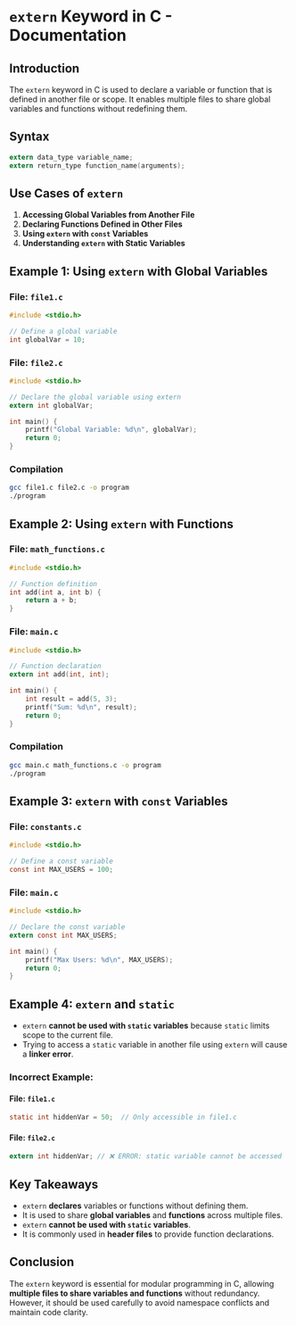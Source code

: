 # `extern` Keyword in C - Documentation

## Introduction
The `extern` keyword in C is used to declare a variable or function that is defined in another file or scope. It enables multiple files to share global variables and functions without redefining them.

## Syntax
```c
extern data_type variable_name;
extern return_type function_name(arguments);
```

## Use Cases of `extern`
1. **Accessing Global Variables from Another File**
2. **Declaring Functions Defined in Other Files**
3. **Using `extern` with `const` Variables**
4. **Understanding `extern` with Static Variables**

## Example 1: Using `extern` with Global Variables
### File: `file1.c`
```c
#include <stdio.h>

// Define a global variable
int globalVar = 10;
```

### File: `file2.c`
```c
#include <stdio.h>

// Declare the global variable using extern
extern int globalVar;

int main() {
    printf("Global Variable: %d\n", globalVar);
    return 0;
}
```

### Compilation
```sh
gcc file1.c file2.c -o program
./program
```

## Example 2: Using `extern` with Functions
### File: `math_functions.c`
```c
#include <stdio.h>

// Function definition
int add(int a, int b) {
    return a + b;
}
```

### File: `main.c`
```c
#include <stdio.h>

// Function declaration
extern int add(int, int);

int main() {
    int result = add(5, 3);
    printf("Sum: %d\n", result);
    return 0;
}
```

### Compilation
```sh
gcc main.c math_functions.c -o program
./program
```

## Example 3: `extern` with `const` Variables
### File: `constants.c`
```c
#include <stdio.h>

// Define a const variable
const int MAX_USERS = 100;
```

### File: `main.c`
```c
#include <stdio.h>

// Declare the const variable
extern const int MAX_USERS;

int main() {
    printf("Max Users: %d\n", MAX_USERS);
    return 0;
}
```

## Example 4: `extern` and `static`
- `extern` **cannot be used with `static` variables** because `static` limits scope to the current file.
- Trying to access a `static` variable in another file using `extern` will cause a **linker error**.

### Incorrect Example:
#### File: `file1.c`
```c
static int hiddenVar = 50;  // Only accessible in file1.c
```
#### File: `file2.c`
```c
extern int hiddenVar; // ❌ ERROR: static variable cannot be accessed
```

## Key Takeaways
- `extern` **declares** variables or functions without defining them.
- It is used to share **global variables** and **functions** across multiple files.
- `extern` **cannot be used with `static` variables**.
- It is commonly used in **header files** to provide function declarations.

## Conclusion
The `extern` keyword is essential for modular programming in C, allowing **multiple files to share variables and functions** without redundancy. However, it should be used carefully to avoid namespace conflicts and maintain code clarity.


